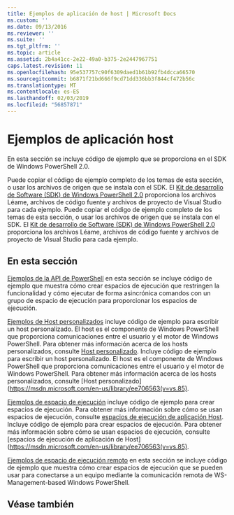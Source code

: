 ```yaml
---
title: Ejemplos de aplicación de host | Microsoft Docs
ms.custom: ''
ms.date: 09/13/2016
ms.reviewer: ''
ms.suite: ''
ms.tgt_pltfrm: ''
ms.topic: article
ms.assetid: 2b4a41cc-2e22-49a0-b375-2e2447967751
caps.latest.revision: 11
ms.openlocfilehash: 95e537757c90f6309daed1b61b92fb4dcca66570
ms.sourcegitcommit: b6871f21bd666f9cd71dd336bb3f844cf472b56c
ms.translationtype: MT
ms.contentlocale: es-ES
ms.lasthandoff: 02/03/2019
ms.locfileid: "56857871"
---
```

# <a name="host-application-samples"></a>Ejemplos de aplicación host

En esta sección se incluye código de ejemplo que se proporciona en el SDK de Windows PowerShell 2.0.

 Puede copiar el código de ejemplo completo de los temas de esta sección, o usar los archivos de origen que se instala con el SDK. El [Kit de desarrollo de Software (SDK) de Windows PowerShell 2.0](https://www.microsoft.com/en-us/download/details.aspx?id=2560) proporciona los archivos Léame, archivos de código fuente y archivos de proyecto de Visual Studio para cada ejemplo.
Puede copiar el código de ejemplo completo de los temas de esta sección, o usar los archivos de origen que se instala con el SDK. El [Kit de desarrollo de Software (SDK) de Windows PowerShell 2.0](https://www.microsoft.com/en-us/download/details.aspx?id=2560) proporciona los archivos Léame, archivos de código fuente y archivos de proyecto de Visual Studio para cada ejemplo.

## <a name="in-this-section"></a>En esta sección

 [Ejemplos de la API de PowerShell](./windows-powershell-api-samples.md) en esta sección se incluye código de ejemplo que muestra cómo crear espacios de ejecución que restringen la funcionalidad y cómo ejecutar de forma asincrónica comandos con un grupo de espacio de ejecución para proporcionar los espacios de ejecución.

 [Ejemplos de Host personalizados](./custom-host-samples.md) incluye código de ejemplo para escribir un host personalizado. El host es el componente de Windows PowerShell que proporciona comunicaciones entre el usuario y el motor de Windows PowerShell. Para obtener más información acerca de los hosts personalizados, consulte [Host personalizado](https://msdn.microsoft.com/en-us/library/ee706563(v=vs.85).aspx).
Incluye código de ejemplo para escribir un host personalizado. El host es el componente de Windows PowerShell que proporciona comunicaciones entre el usuario y el motor de Windows PowerShell. Para obtener más información acerca de los hosts personalizados, consulte [Host personalizado] (https://msdn.microsoft.com/en-us/library/ee706563(v=vs.85).

 [Ejemplos de espacio de ejecución](./runspace-samples.md) incluye código de ejemplo para crear espacios de ejecución. Para obtener más información sobre cómo se usan espacios de ejecución, consulte [espacios de ejecución de aplicación Host](https://msdn.microsoft.com/en-us/library/ee706563(v=vs.85).aspx).
Incluye código de ejemplo para crear espacios de ejecución. Para obtener más información sobre cómo se usan espacios de ejecución, consulte [espacios de ejecución de aplicación de Host] (https://msdn.microsoft.com/en-us/library/ee706563(v=vs.85).

 [Ejemplos de espacio de ejecución remoto](./remote-runspace-samples.md) en esta sección se incluye código de ejemplo que muestra cómo crear espacios de ejecución que se pueden usar para conectarse a un equipo mediante la comunicación remota de WS-Management-based Windows PowerShell.

## <a name="see-also"></a>Véase también
